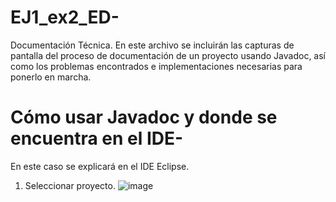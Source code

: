 # EJ1_ex2_ED-
Documentación Técnica.
En este archivo se incluirán las capturas de pantalla del proceso de documentación de un proyecto usando Javadoc, así como los problemas encontrados e implementaciones necesarias para ponerlo en marcha.

# Cómo usar Javadoc y donde se encuentra en el IDE-

En este caso se explicará en el IDE Eclipse.

1. Seleccionar proyecto.
![image](https://github.com/user-attachments/assets/141a6d6c-3fd1-4a33-848a-b02eda36f653)
